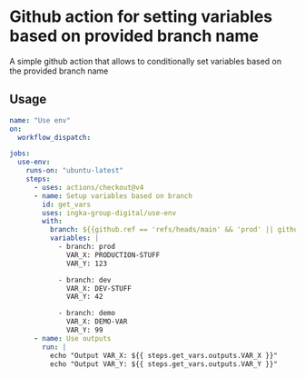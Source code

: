 # Github action for setting variables based on provided branch name

A simple github action that allows to conditionally set variables based on the provided branch name

## Usage

```yaml
name: "Use env"
on:
  workflow_dispatch:

jobs:
  use-env:
    runs-on: "ubuntu-latest"
    steps:
      - uses: actions/checkout@v4
      - name: Setup variables based on branch
        id: get_vars
        uses: ingka-group-digital/use-env
        with:
          branch: ${{github.ref == 'refs/heads/main' && 'prod' || github.ref == 'refs/heads/demo' && 'demo' || github.ref == 'refs/heads/dev' && 'dev'}}
          variables: |
            - branch: prod
              VAR_X: PRODUCTION-STUFF
              VAR_Y: 123

            - branch: dev
              VAR_X: DEV-STUFF
              VAR_Y: 42

            - branch: demo
              VAR_X: DEMO-VAR
              VAR_Y: 99
      - name: Use outputs
        run: |
          echo "Output VAR_X: ${{ steps.get_vars.outputs.VAR_X }}"
          echo "Output VAR_Y: ${{ steps.get_vars.outputs.VAR_Y }}"
```
